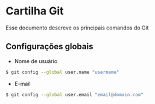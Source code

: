 # Cartilha Git

Esse documento descreve os principais comandos do Git

## Configurações globais

* Nome de usuário

```bash
$ git config --global user.name "username"
```

* E-mail

```bash
$ git config --global user.email "email@domain.com"
```